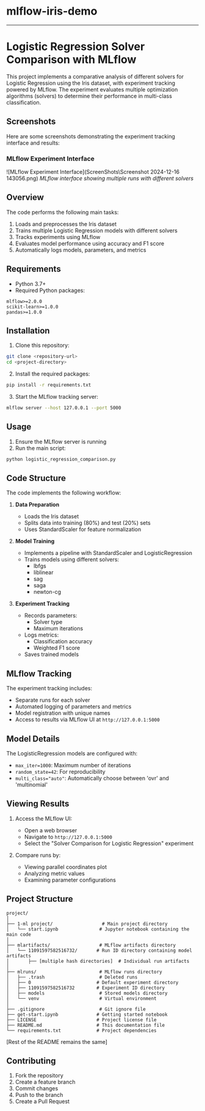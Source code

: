 # mlflow-iris-demo

---

# Logistic Regression Solver Comparison with MLflow

This project implements a comparative analysis of different solvers for Logistic Regression using the Iris dataset, with experiment tracking powered by MLflow. The experiment evaluates multiple optimization algorithms (solvers) to determine their performance in multi-class classification.

## Screenshots

Here are some screenshots demonstrating the experiment tracking interface and results:

### MLflow Experiment Interface
![MLflow Experiment Interface](ScreenShots\Screenshot 2024-12-16 143056.png)
*MLflow interface showing multiple runs with different solvers*


## Overview


The code performs the following main tasks:
1. Loads and preprocesses the Iris dataset
2. Trains multiple Logistic Regression models with different solvers
3. Tracks experiments using MLflow
4. Evaluates model performance using accuracy and F1 score
5. Automatically logs models, parameters, and metrics

## Requirements

- Python 3.7+
- Required Python packages:
```
mlflow>=2.0.0
scikit-learn>=1.0.0
pandas>=1.0.0
```

## Installation

1. Clone this repository:
```bash
git clone <repository-url>
cd <project-directory>
```

2. Install the required packages:
```bash
pip install -r requirements.txt
```

3. Start the MLflow tracking server:
```bash
mlflow server --host 127.0.0.1 --port 5000
```

## Usage

1. Ensure the MLflow server is running
2. Run the main script:
```bash
python logistic_regression_comparison.py
```

## Code Structure

The code implements the following workflow:

1. **Data Preparation**
   - Loads the Iris dataset
   - Splits data into training (80%) and test (20%) sets
   - Uses StandardScaler for feature normalization

2. **Model Training**
   - Implements a pipeline with StandardScaler and LogisticRegression
   - Trains models using different solvers:
     - lbfgs
     - liblinear
     - sag
     - saga
     - newton-cg

3. **Experiment Tracking**
   - Records parameters:
     - Solver type
     - Maximum iterations
   - Logs metrics:
     - Classification accuracy
     - Weighted F1 score
   - Saves trained models

## MLflow Tracking

The experiment tracking includes:
- Separate runs for each solver
- Automated logging of parameters and metrics
- Model registration with unique names
- Access to results via MLflow UI at `http://127.0.0.1:5000`

## Model Details

The LogisticRegression models are configured with:
- `max_iter=1000`: Maximum number of iterations
- `random_state=42`: For reproducibility
- `multi_class="auto"`: Automatically choose between 'ovr' and 'multinomial'

## Viewing Results

1. Access the MLflow UI:
   - Open a web browser
   - Navigate to `http://127.0.0.1:5000`
   - Select the "Solver Comparison for Logistic Regression" experiment

2. Compare runs by:
   - Viewing parallel coordinates plot
   - Analyzing metric values
   - Examining parameter configurations

## Project Structure

```
project/
│
├── 1-ml project/                  # Main project directory
│   └── start.ipynb               # Jupyter notebook containing the main code
│
├── mlartifacts/                  # MLflow artifacts directory
│   └── 11091597582516732/       # Run ID directory containing model artifacts
│       ├── [multiple hash directories]  # Individual run artifacts
│
├── mlruns/                       # MLflow runs directory
│   ├── .trash                    # Deleted runs
│   ├── 0                        # Default experiment directory
│   ├── 11091597582516732        # Experiment ID directory
│   ├── models                    # Stored models directory
│   └── venv                      # Virtual environment
│
├── .gitignore                    # Git ignore file
├── get-start.ipynb              # Getting started notebook
├── LICENSE                      # Project license file
├── README.md                    # This documentation file
└── requirements.txt             # Project dependencies
```

[Rest of the README remains the same]

## Contributing

1. Fork the repository
2. Create a feature branch
3. Commit changes
4. Push to the branch
5. Create a Pull Request

























